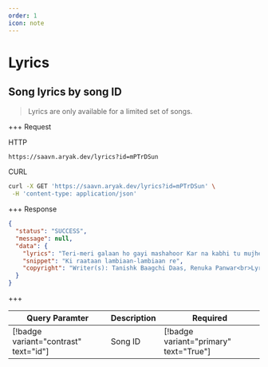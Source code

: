 ```yaml
---
order: 1
icon: note
---
```


# Lyrics

## Song lyrics by song ID

> Lyrics are only available for a limited set of songs.

+++ Request

HTTP

```bash
https://saavn.aryak.dev/lyrics?id=mPTrDSun
```

CURL

```bash
curl -X GET 'https://saavn.aryak.dev/lyrics?id=mPTrDSun' \
 -H 'content-type: application/json'
```

+++ Response

```json
{
  "status": "SUCCESS",
  "message": null,
  "data": {
    "lyrics": "Teri-meri galaan ho gayi mashahoor Kar na kabhi tu mujhe nazron se door Kitthe challie? Tu kitthe challie? Tu kitthe challie? (kitthe challie?)  Jaanda ae dil, ye to jaandi ae tu Tere bina main na rahoon, mere bina tu Kitthe challie? Tu kitthe challie? Tu kitthe challie? (kitthe challie)  Kaatoon kaise raataan, o, saanware? Jeeya nahin jaata, sun baavre  Ki raataan lambiaan-lambiaan re Katein tere sangi aan, sangi aa re Ki raataan lambiaan-lambiaan re Katein tere sangi aan, sangi aa re  Cham-cham-cham ambraan de taare kahinde ne, sajjna Tu hi chann mere is dil da, mann lai ve, sajjna Tere bina mera hove na guzaara Chadd ke na jaavin mainu, tu hi hai sahaara  Kaatoon kaise raataan, o, saanware? Jeeya nahin jaata, sun baavre  Ki raataan lambiaan-lambiaan re Katein tere sangi aan, sangi aa re Ki raataan lambiaan-lambiaan re Katein tere sangi aan, sangi aa re  Teri-meri galaan ho gayi mashahoor Kar na kabhi tu mainu nazron se door Picche challie, tere picche challie, tere picche challie  Jaanda ae dil, ye to jaandi ae tu Tere bina main na rahoon, mere bina tu Kitthe challie? Tu kitthe challie? Tu kitthe challie? (kitthe challie?)  Kaatoon kaise raataan, o, saanware? Jeeya nahin jaata, sun baavre  Ki raataan lambiaan-lambiaan re Katein tere sangi aan, sangi aa re Ki raataan lambiaan-lambiaan re Katein tere sangi aan, sangi aa re  Ki raataan lambiaan-lambiaan re Katein tere sangi aan, sangi aa re Ki raataan lambiaan-lambiaan re Katein tere sangi aan, sangi aa re",
    "snippet": "Ki raataan lambiaan-lambiaan re",
    "copyright": "Writer(s): Tanishk Baagchi Daas, Renuka Panwar<br>Lyrics powered by www.musixmatch.com"
  }
}
```

+++

| Query Paramter                        | Description | Required                               |
| ------------------------------------- | ----------- | -------------------------------------- |
| [!badge variant="contrast" text="id"] | Song ID     | [!badge variant="primary" text="True"] |
